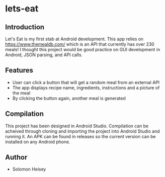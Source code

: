 # lets-eat
<div class="row">
  <div class="column> <img src="images/home.png" width="20%" height="20%"> </div>
  <div class="column> <img src="images/sample.png" width="20%" height="20%"> </div>
</div>
                                                       

## Introduction
Let's Eat is my first stab at Android development. This app relies on https://www.themealdb.com/ which is an API that currently has over 230 meals! I thought this project would be good practice on GUI development in Android, JSON parsing, and API calls. 

## Features
* User can click a button that will get a random meal from an external API
* The app displays recipe name, ingredients, instructions and a picture of the meal
* By clicking the button again, another meal is generated

## Compilation
This project has been designed in Android Studio. Compilation can be acheived through cloning and importing the project into Android Studio and running it. An APK can be found in releases so the current version can be installed on any Android phone.

## Author
* Solomon Heisey

